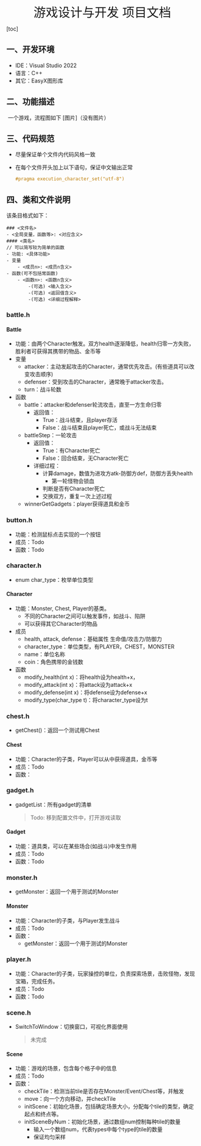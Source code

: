 <center>
    <font size=6>
        游戏设计与开发 项目文档
    </font>
</center>

[toc]

## 一、开发环境

- IDE：Visual Studio 2022
- 语言：C++
- 其它：EasyX图形库

## 二、功能描述

​		一个游戏，流程图如下 [图片]（没有图片）

## 三、代码规范

- 尽量保证单个文件内代码风格一致

- 在每个文件开头加上以下语句，保证中文输出正常

  ```c++
  #pragma execution_character_set("utf-8")
  ```


## 四、类和文件说明

该条目格式如下：

```
### <文件名>
- <全局变量，函数等>: <对应含义>
#### <类名>
// 可以简写较为简单的函数
- 功能: <具体功能>
- 变量
	- <成员n>: <成员n含义>
- 函数(可不包括常函数)
	- <函数n>: <函数n含义>
		-(可选) <输入含义>
		-(可选) <返回值含义>
		-(可选) <详细过程解释>
```

### battle.h

#### Battle

- 功能：由两个Character触发。双方health逐渐降低，health归零一方失败，胜利者可获得其携带的物品、金币等
- 变量
  - attacker：主动发起攻击的Character，通常优先攻击。(有些道具可以改变攻击顺序)
  - defenser：受到攻击的Character，通常晚于attacker攻击。
  - turn：战斗轮数
- 函数
  - battle：attacker和defenser轮流攻击，直至一方生命归零
    - 返回值：
      - True：战斗结束，且player存活
      - False：战斗结束且player死亡，或战斗无法结束
  - battleStep：一轮攻击
    - 返回值：
      - True：有Character死亡
      - False：回合结束，无Character死亡
    - 详细过程：
      - 计算damage，数值为进攻方atk-防御方def，防御方丢失health
        - 第一轮怪物会锁血
      - 判断是否有Character死亡
      - 交换双方，重复一次上述过程
  - winnerGetGadgets：player获得道具和金币

### button.h

- 功能：检测鼠标点击实现的一个按钮
- 成员：Todo
- 函数：Todo

### character.h

- enum char_type：枚举单位类型

#### Character

- 功能：Monster, Chest, Player的基类。
  - 不同的Character之间可以触发事件，如战斗、陷阱
  - 可以获得其它Character的物品
- 成员
  - health, attack, defense：基础属性 生命值/攻击力/防御力
  - character_type：单位类型，有PLAYER，CHEST，MONSTER
  - name：单位名称
  - coin：角色携带的金钱数
- 函数
  - modify_health(int x)：将health设为health+x，
  - modify_attack(int x)：将attack设为attack+x
  - modify_defense(int x)：将defense设为defense+x
  - modify_type(char_type t)：将character_type设为t

### chest.h

- getChest()：返回一个测试用Chest

#### Chest

- 功能：Character的子类，Player可以从中获得道具，金币等
- 成员：Todo
- 函数：

### gadget.h

- gadgetList：所有gadget的清单

  > Todo: 移到配置文件中，打开游戏读取

#### Gadget

- 功能：道具类，可以在某些场合(如战斗)中发生作用
- 成员：Todo
- 函数：Todo

### monster.h

- getMonster：返回一个用于测试的Monster

#### Monster

- 功能：Character的子类，与Player发生战斗
- 成员：Todo
- 函数：
  - getMonster：返回一个用于测试的Monster

### player.h

- 功能：Character的子类，玩家操控的单位，负责探索场景，击败怪物，发现宝箱，完成任务。
- 成员：Todo
- 函数：Todo

### scene.h

- SwitchToWindow：切换窗口，可视化界面使用

  > 未完成

#### Scene

- 功能：游戏的场景，包含每个格子中的信息
- 成员：Todo
- 函数：
  - checkTile：检测当前tile是否存在Monster/Event/Chest等，并触发
  - move：向一个方向移动，并checkTile
  - initScene：初始化场景，包括确定场景大小，分配每个tile的类型，确定起点和终点等。
  - initSceneByNum：初始化场景，通过数组num控制每种tile的数量
    - 输入一个数组num，代表types中每个type的tile的数量
    - 保证均匀采样